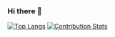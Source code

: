 ### Hi there 👋

<!--
**chibbi/chibbi** is a ✨ _special_ ✨ repository because its `README.md` (this file) appears on your GitHub profile.
Here are some ideas to get you started:
- 🔭 I’m currently working on ...
- 🌱 I’m currently learning ...
- 👯 I’m looking to collaborate on ...
- 🤔 I’m looking for help with ...
- 💬 Ask me about ...
- 📫 How to reach me: ...
- 😄 Pronouns: ...
- ⚡ Fun fact: ...
-->

[![Top Langs](https://github-readme-stats.vercel.app/api/top-langs/?username=chibbi&show_icons=true&theme=radical)](https://github.com/anuraghazra/github-readme-stats)
[![Contribution Stats](https://github-contribution-stats.vercel.app/api/?username=chibbi&show_icons=true&theme=radical)](https://github.com/anuraghazra/github-readme-stats)
